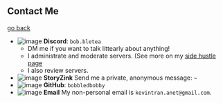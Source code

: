 ## Contact Me
[go back](https://bobbledbobby.github.io)

* ![image](https://github.com/bobbledbobby/bobbledbobby.github.io/assets/154967011/50df4b63-b73a-47e4-a1c4-d337c73ee255)
 **Discord**: `bob.bletea`
  * DM me if you want to talk littearly about anything!
  * I administrate and moderate servers. (See more on my [side hustle page]([https://bobbledbobby.com/what-do-i-do.html](https://bobbledbobby.github.io/what-do-i-do.html))
  * I also review servers.
* ![image](https://github.com/bobbledbobby/bobbledbobby.github.io/assets/154967011/cb4f7a29-57a4-44cb-9490-32be3adaedb7)
  **StoryZink** Send me a private, anonymous message: `~`
* ![image](https://github.com/bobbledbobby/bobbledbobby.github.io/assets/154967011/fd1cecd6-f31b-43d0-b9d8-a0dc463557fc)
**GitHub**: `bobbledbobby`
*  ![image](https://github.com/bobbledbobby/bobbledbobby.github.io/assets/154967011/21861b64-5d9b-4334-9eaa-b5f8ea2a2f27)
**Email** My non-personal email is `kevintran.anet@gmail.com`.
